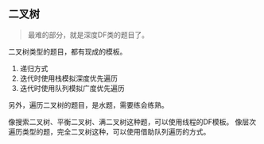 ## 二叉树

> 最难的部分，就是深度DF类的题目了。

二叉树类型的题目，都有现成的模板。

1. 递归方式
2. 迭代时使用栈模拟深度优先遍历
3. 迭代时使用队列模拟广度优先遍历

另外，遍历二叉树的题目，是水题，需要练会练熟。

像搜索二叉树、平衡二叉树、满二叉树这种题，可以使用线程的DF模板。
像层次遍历类型的题，完全二叉树这种，可以使用借助队列遍历的方式。